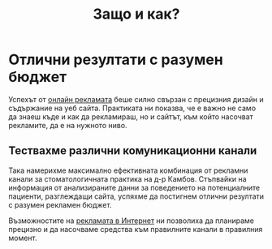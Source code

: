 ﻿---
layout: post
order: 5
rel: /about/kambov/advertising
service: /services/advertising
project: /portfolio/kambov
header: compact
display: subject cover
title: Защо и как?
description: Успяхме да постигнем отлични резултати с разумен бюджет за онлайн реклама.
summary: Стъпвайки на информация от анализираните данни за поведението на потенциалните пациенти идващи на сайта, успяхме да постигнем отлични резултати с разумен бюджет за онлайн реклама.
---
# Отлични резултати с разумен бюджет
Успехът от [онлайн рекламата](./../../маркетинг/онлайн-реклама.html) беше силно свързан с прецизния дизайн и съдържание на уеб сайта. Практиката ни показва, че е важно не само да знаеш къде и как да рекламираш, но и сайтът, към който насочват рекламите, да е на нужното ниво.

## Тествахме различни комуникационни канали
Така намерихме максимално ефективната комбинация от рекламни канали за стоматологичната практика на д-р Камбов. Стъпвайки на информация от анализираните данни за поведението на потенциалните пациенти, разглеждащи сайта, успяхме да постигнем отлични резултати с разумен рекламен бюджет.

Възможностите на [рекламата в Интернет](./../../маркетинг/онлайн-реклама.html) ни позволиха да планираме прецизно и да насочваме средства към правилните канали в правилния момент.